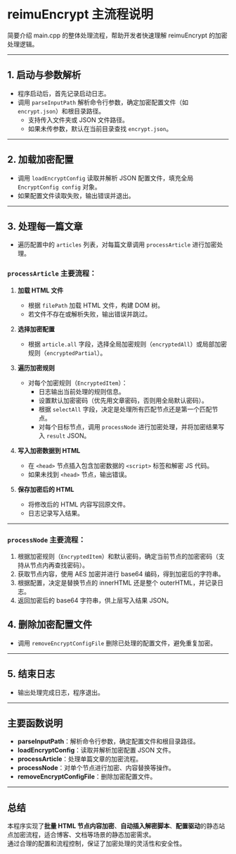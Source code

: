 # reimuEncrypt 主流程说明

简要介绍 main.cpp 的整体处理流程，帮助开发者快速理解 reimuEncrypt 的加密处理逻辑。

---

## 1. 启动与参数解析

- 程序启动后，首先记录启动日志。
- 调用 `parseInputPath` 解析命令行参数，确定加密配置文件（如 `encrypt.json`）和根目录路径。
    - 支持传入文件夹或 JSON 文件路径。
    - 如果未传参数，默认在当前目录查找 `encrypt.json`。

---

## 2. 加载加密配置

- 调用 `loadEncryptConfig` 读取并解析 JSON 配置文件，填充全局 `EncryptConfig config` 对象。
- 如果配置文件读取失败，输出错误并退出。

---

## 3. 处理每一篇文章

- 遍历配置中的 `articles` 列表，对每篇文章调用 `processArticle` 进行加密处理。

### `processArticle` 主要流程：

1. **加载 HTML 文件**
    - 根据 `filePath` 加载 HTML 文件，构建 DOM 树。
    - 若文件不存在或解析失败，输出错误并跳过。

2. **选择加密配置**
    - 根据 `article.all` 字段，选择全局加密规则（`encryptedAll`）或局部加密规则（`encryptedPartial`）。

3. **遍历加密规则**
    - 对每个加密规则（`EncryptedItem`）：
        - 日志输出当前处理的规则信息。
        - 设置默认加密密码（优先用文章密码，否则用全局默认密码）。
        - 根据 `selectAll` 字段，决定是处理所有匹配节点还是第一个匹配节点。
        - 对每个目标节点，调用 `processNode` 进行加密处理，并将加密结果写入 `result` JSON。

4. **写入加密数据到 HTML**
    - 在 `<head>` 节点插入包含加密数据的 `<script>` 标签和解密 JS 代码。
    - 如果未找到 `<head>` 节点，输出错误。

5. **保存加密后的 HTML**
    - 将修改后的 HTML 内容写回原文件。
    - 日志记录写入结果。

---

### `processNode` 主要流程：

1. 根据加密规则（`EncryptedItem`）和默认密码，确定当前节点的加密密码（支持从节点内再查找密码）。
2. 获取节点内容，使用 AES 加密并进行 base64 编码，得到加密后的字符串。
3. 根据配置，决定是替换节点的 innerHTML 还是整个 outerHTML，并记录日志。
4. 返回加密后的 base64 字符串，供上层写入结果 JSON。


## 4. 删除加密配置文件

- 调用 `removeEncryptConfigFile` 删除已处理的配置文件，避免重复加密。

---

## 5. 结束日志

- 输出处理完成日志，程序退出。

---

## 主要函数说明

- **parseInputPath**：解析命令行参数，确定配置文件和根目录路径。
- **loadEncryptConfig**：读取并解析加密配置 JSON 文件。
- **processArticle**：处理单篇文章的加密流程。
- **processNode**：对单个节点进行加密、内容替换等操作。
- **removeEncryptConfigFile**：删除加密配置文件。

---

## 总结

本程序实现了**批量 HTML 节点内容加密**、**自动插入解密脚本**、**配置驱动**的静态站点加密流程，适合博客、文档等场景的静态加密需求。  
通过合理的配置和流程控制，保证了加密处理的灵活性和安全性。
